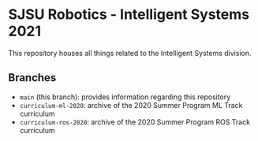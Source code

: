 # SJSU Robotics - Intelligent Systems 2021
This repository houses all things related to the Intelligent Systems division.

## Branches
* `main` (this branch): provides information regarding this repository
* `curriculum-ml-2020`: archive of the 2020 Summer Program ML Track curriculum
* `curriculum-ros-2020`: archive of the 2020 Summer Program ROS Track curriculum
